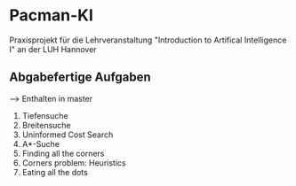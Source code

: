 # Pacman-KI
Praxisprojekt für die Lehrveranstaltung "Introduction to Artifical Intelligence I" an der LUH Hannover

## Abgabefertige Aufgaben
--> Enthalten in master
1. Tiefensuche
2. Breitensuche
3. Uninformed Cost Search
4. A*-Suche
5. Finding all the corners
6. Corners problem: Heuristics
7. Eating all the dots

